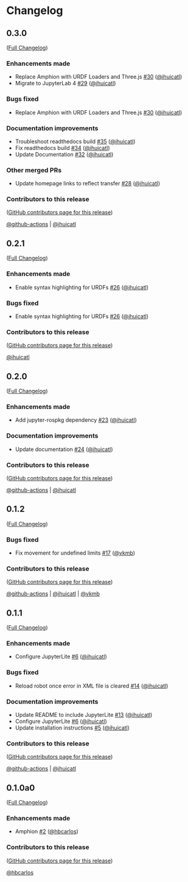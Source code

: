 # Changelog

<!-- <START NEW CHANGELOG ENTRY> -->

## 0.3.0

([Full Changelog](https://github.com/jupyter-robotics/jupyterlab-urdf/compare/v0.2.1...cc8f20317ae5fdbeea9f280270ad4f5d6034639f))

### Enhancements made

- Replace Amphion with URDF Loaders and Three.js [#30](https://github.com/jupyter-robotics/jupyterlab-urdf/pull/30) ([@ihuicatl](https://github.com/ihuicatl))
- Migrate to JupyterLab 4 [#29](https://github.com/jupyter-robotics/jupyterlab-urdf/pull/29) ([@ihuicatl](https://github.com/ihuicatl))

### Bugs fixed

- Replace Amphion with URDF Loaders and Three.js [#30](https://github.com/jupyter-robotics/jupyterlab-urdf/pull/30) ([@ihuicatl](https://github.com/ihuicatl))

### Documentation improvements

- Troubleshoot readthedocs build [#35](https://github.com/jupyter-robotics/jupyterlab-urdf/pull/35) ([@ihuicatl](https://github.com/ihuicatl))
- Fix readthedocs build [#34](https://github.com/jupyter-robotics/jupyterlab-urdf/pull/34) ([@ihuicatl](https://github.com/ihuicatl))
- Update Documentation [#32](https://github.com/jupyter-robotics/jupyterlab-urdf/pull/32) ([@ihuicatl](https://github.com/ihuicatl))

### Other merged PRs

- Update homepage links to reflect transfer [#28](https://github.com/jupyter-robotics/jupyterlab-urdf/pull/28) ([@ihuicatl](https://github.com/ihuicatl))

### Contributors to this release

([GitHub contributors page for this release](https://github.com/jupyter-robotics/jupyterlab-urdf/graphs/contributors?from=2022-10-11&to=2023-08-24&type=c))

[@github-actions](https://github.com/search?q=repo%3Ajupyter-robotics%2Fjupyterlab-urdf+involves%3Agithub-actions+updated%3A2022-10-11..2023-08-24&type=Issues) | [@ihuicatl](https://github.com/search?q=repo%3Ajupyter-robotics%2Fjupyterlab-urdf+involves%3Aihuicatl+updated%3A2022-10-11..2023-08-24&type=Issues)

<!-- <END NEW CHANGELOG ENTRY> -->

## 0.2.1

([Full Changelog](https://github.com/jupyter-robotics/jupyterlab-urdf/compare/v0.2.0...3602f83946e864c522863ffec0ef78a6b8612d24))

### Enhancements made

- Enable syntax highlighting for URDFs [#26](https://github.com/jupyter-robotics/jupyterlab-urdf/pull/26) ([@ihuicatl](https://github.com/ihuicatl))

### Bugs fixed

- Enable syntax highlighting for URDFs [#26](https://github.com/jupyter-robotics/jupyterlab-urdf/pull/26) ([@ihuicatl](https://github.com/ihuicatl))

### Contributors to this release

([GitHub contributors page for this release](https://github.com/jupyter-robotics/jupyterlab-urdf/graphs/contributors?from=2022-09-22&to=2022-10-11&type=c))

[@ihuicatl](https://github.com/search?q=repo%3Aihuicatl%2Fjupyterlab-urdf+involves%3Aihuicatl+updated%3A2022-09-22..2022-10-11&type=Issues)

## 0.2.0

([Full Changelog](https://github.com/jupyter-robotics/jupyterlab-urdf/compare/v0.1.2...1c83122721711101f1973080b98eb7a359aebb6d))

### Enhancements made

- Add jupyter-rospkg dependency [#23](https://github.com/jupyter-robotics/jupyterlab-urdf/pull/23) ([@ihuicatl](https://github.com/ihuicatl))

### Documentation improvements

- Update documentation [#24](https://github.com/jupyter-robotics/jupyterlab-urdf/pull/24) ([@ihuicatl](https://github.com/ihuicatl))

### Contributors to this release

([GitHub contributors page for this release](https://github.com/jupyter-robotics/jupyterlab-urdf/graphs/contributors?from=2022-07-29&to=2022-09-22&type=c))

[@github-actions](https://github.com/search?q=repo%3Aihuicatl%2Fjupyterlab-urdf+involves%3Agithub-actions+updated%3A2022-07-29..2022-09-22&type=Issues) | [@ihuicatl](https://github.com/search?q=repo%3Aihuicatl%2Fjupyterlab-urdf+involves%3Aihuicatl+updated%3A2022-07-29..2022-09-22&type=Issues)

## 0.1.2

([Full Changelog](https://github.com/jupyter-robotics/jupyterlab-urdf/compare/v0.1.1...36b5a10537e1d507d69decc6e39b80b4a20b88e1))

### Bugs fixed

- Fix movement for undefined limits [#17](https://github.com/jupyter-robotics/jupyterlab-urdf/pull/17) ([@vkmb](https://github.com/vkmb))

### Contributors to this release

([GitHub contributors page for this release](https://github.com/jupyter-robotics/jupyterlab-urdf/graphs/contributors?from=2022-07-20&to=2022-07-29&type=c))

[@github-actions](https://github.com/search?q=repo%3Aihuicatl%2Fjupyterlab-urdf+involves%3Agithub-actions+updated%3A2022-07-20..2022-07-29&type=Issues) | [@ihuicatl](https://github.com/search?q=repo%3Aihuicatl%2Fjupyterlab-urdf+involves%3Aihuicatl+updated%3A2022-07-20..2022-07-29&type=Issues) | [@vkmb](https://github.com/search?q=repo%3Aihuicatl%2Fjupyterlab-urdf+involves%3Avkmb+updated%3A2022-07-20..2022-07-29&type=Issues)

## 0.1.1

([Full Changelog](https://github.com/jupyter-robotics/jupyterlab-urdf/compare/v0.1.0a0...780dbc0d67539230876d15c3bf1fd9d4dc7e264a))

### Enhancements made

- Configure JupyterLite [#6](https://github.com/jupyter-robotics/jupyterlab-urdf/pull/6) ([@ihuicatl](https://github.com/ihuicatl))

### Bugs fixed

- Reload robot once error in XML file is cleared [#14](https://github.com/jupyter-robotics/jupyterlab-urdf/pull/14) ([@ihuicatl](https://github.com/ihuicatl))

### Documentation improvements

- Update README to include JupyterLite [#13](https://github.com/jupyter-robotics/jupyterlab-urdf/pull/13) ([@ihuicatl](https://github.com/ihuicatl))
- Configure JupyterLite [#6](https://github.com/jupyter-robotics/jupyterlab-urdf/pull/6) ([@ihuicatl](https://github.com/ihuicatl))
- Update installation instructions [#5](https://github.com/jupyter-robotics/jupyterlab-urdf/pull/5) ([@ihuicatl](https://github.com/ihuicatl))

### Contributors to this release

([GitHub contributors page for this release](https://github.com/jupyter-robotics/jupyterlab-urdf/graphs/contributors?from=2022-07-06&to=2022-07-20&type=c))

[@github-actions](https://github.com/search?q=repo%3Aihuicatl%2Fjupyterlab-urdf+involves%3Agithub-actions+updated%3A2022-07-06..2022-07-20&type=Issues) | [@ihuicatl](https://github.com/search?q=repo%3Aihuicatl%2Fjupyterlab-urdf+involves%3Aihuicatl+updated%3A2022-07-06..2022-07-20&type=Issues)

## 0.1.0a0

([Full Changelog](https://github.com/jupyter-robotics/jupyterlab-urdf/compare/3f5977ccd1cbfe59df27b9dc34f5e654da0d1ca9...5ce469cf2ae263c3be22c653150db22d2a5c19b5))

### Enhancements made

- Amphion [#2](https://github.com/jupyter-robotics/jupyterlab-urdf/pull/2) ([@hbcarlos](https://github.com/hbcarlos))

### Contributors to this release

([GitHub contributors page for this release](https://github.com/jupyter-robotics/jupyterlab-urdf/graphs/contributors?from=2022-06-10&to=2022-07-06&type=c))

[@hbcarlos](https://github.com/search?q=repo%3Aihuicatl%2Fjupyterlab-urdf+involves%3Ahbcarlos+updated%3A2022-06-10..2022-07-06&type=Issues)
